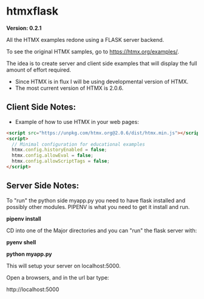 # htmxflask

**Version: 0.2.1**

All the HTMX examples redone using a FLASK server backend.  

To see the original HTMX samples, go to 
https://htmx.org/examples/. 

The idea is to create server and client side examples 
that will display the full amount of effort required.

* Since HTMX is in flux I will be using developmental version of HTMX.  
* The most current version of HTMX is 2.0.6.

## Client Side Notes:

* Example of how to use HTMX in your web pages:

```html
<script src="https://unpkg.com/htmx.org@2.0.6/dist/htmx.min.js"></script>
<script>
  // Minimal configuration for educational examples
  htmx.config.historyEnabled = false;
  htmx.config.allowEval = false;
  htmx.config.allowScriptTags = false;
</script>
```
 
 ## Server Side Notes:
 
 To "run" the python side myapp.py you need to have flask installed and possibly other
 modules. PIPENV is what you need to get it install and run.
 
 **pipenv install**
 
CD into one of the Major directories and you can "run" the flask server with:

**pyenv shell**

**python myapp.py**

This will setup your server on localhost:5000.  

Open a browsers, and in the url bar type:

http://localhost:5000 


 
 
